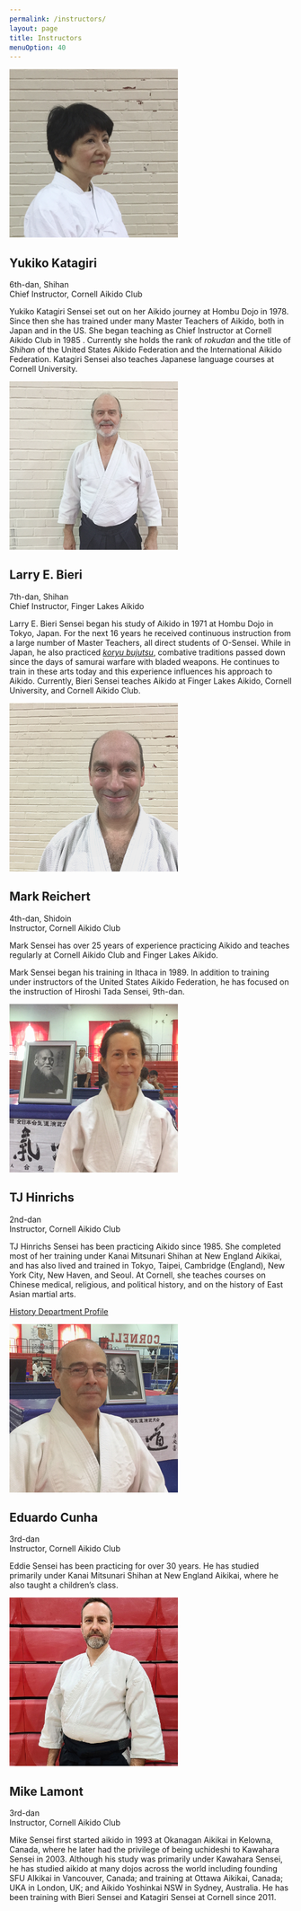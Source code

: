 ```yaml
---
permalink: /instructors/
layout: page
title: Instructors
menuOption: 40
---
```


<div class="instructor">
  <div class="instructor-image">
    <img src="../assets/img/instructor/Yukiko.png" height="300" width="300">
  </div>
  <div class="instructor-text">
    <h2>Yukiko Katagiri</h2>
    <div class="instructor-short-bio">6th-dan, Shihan</div>
    <div class="instructor-short-bio">Chief Instructor, Cornell Aikido Club</div>
    <p>
      Yukiko Katagiri Sensei set out on her Aikido journey at Hombu Dojo in 1978.
      Since then she has trained under many Master Teachers of Aikido, both in
      Japan and in the US. She began teaching as Chief Instructor at Cornell
      Aikido Club in 1985 . Currently she holds the rank of <i>rokudan</i> and
      the title of <i>Shihan</i> of the United States Aikido Federation and the
      International Aikido Federation. Katagiri Sensei also teaches Japanese
      language courses at Cornell University.
    </p>
  </div>
</div>

<div class="instructor">
  <div class="instructor-image">
    <img src="../assets/img/instructor/Larry.png" height="300" width="300">
  </div>
  <div class="instructor-text">
    <h2>Larry E. Bieri</h2>
    <div class="instructor-short-bio">7th-dan, Shihan</div>
    <div class="instructor-short-bio">Chief Instructor, Finger Lakes Aikido</div>
    <p>
      Larry E. Bieri Sensei began his study of Aikido in 1971 at Hombu Dojo in
      Tokyo, Japan. For the next 16 years he received continuous instruction
      from a large number of Master Teachers, all direct students of O-Sensei.
      While in Japan, he also practiced <a href="https://sites.google.com/site/fingerlakeskoryu/"><i>
      koryu bujutsu</i></a>, combative traditions passed down since the days of
      samurai warfare with bladed weapons. He continues to train in these arts
      today and this experience influences his approach to Aikido. Currently,
      Bieri Sensei teaches Aikido at Finger Lakes Aikido, Cornell University,
      and Cornell Aikido Club.
    </p>
  </div>
</div>

<div class="instructor">
  <div class="instructor-image">
    <img src="../assets/img/instructor/Mark.png" height="300" width="300">
  </div>
  <div class="instructor-text">
    <h2>Mark Reichert</h2>
    <div class="instructor-short-bio">4th-dan, Shidoin</div>
    <div class="instructor-short-bio">Instructor, Cornell Aikido Club</div>
    <p class="instructor-intro">
      Mark Sensei has over 25 years of experience practicing Aikido and teaches
      regularly at Cornell Aikido Club and Finger Lakes Aikido.
    </p>
    <p>
      Mark Sensei began his training in Ithaca in 1989. In addition to training
      under instructors of the United States Aikido Federation, he has focused
      on the instruction of Hiroshi Tada Sensei, 9th-dan.
    </p>
  </div>
</div>

<div class="instructor">
  <div class="instructor-image">
    <img src="../assets/img/instructor/TJ.png" height="300" width="300">
  </div>
  <div class="instructor-text">
    <h2>TJ Hinrichs</h2>
    <div class="instructor-short-bio">2nd-dan</div>
    <div class="instructor-short-bio">Instructor, Cornell Aikido Club</div>
    <p class="instructor-intro">
      TJ Hinrichs Sensei has been practicing Aikido since 1985. She completed most
      of her training under Kanai Mitsunari Shihan at New England Aikikai, and
      has also lived and trained in Tokyo, Taipei, Cambridge (England), New York
      City, New Haven, and Seoul. At Cornell, she teaches courses on Chinese
      medical, religious, and political history, and on the history of East
      Asian martial arts.
    </p>
    <p>
      <a href="http://history.arts.cornell.edu/faculty-department-hinrichs.php">History Department Profile</a>
    </p>
  </div>
</div>

<div class="instructor">
  <div class="instructor-image">
    <img src="../assets/img/instructor/Eddie.png" height="300" width="300">
  </div>
  <div class="instructor-text">
    <h2>Eduardo Cunha</h2>
    <div class="instructor-short-bio">3rd-dan</div>
    <div class="instructor-short-bio">Instructor, Cornell Aikido Club</div>
    <p class="instructor-intro">
      Eddie Sensei has been practicing for over 30 years. He has studied
      primarily under Kanai Mitsunari Shihan at New England Aikikai, where he also
      taught a children’s class.
    </p>
  </div>
</div>

<div class="instructor">
  <div class="instructor-image">
    <img src="../assets/img/instructor/Mike2.png" height="300" width="300">
  </div>
  <div class="instructor-text">
    <h2>Mike Lamont</h2>
    <div class="instructor-short-bio">3rd-dan</div>
    <div class="instructor-short-bio">Instructor, Cornell Aikido Club</div>
    <p class="instructor-intro">
      Mike Sensei first started aikido in 1993 at Okanagan Aikikai in Kelowna, Canada, where he later had the privilege of being uchideshi to Kawahara Sensei in 2003.
	  Although his study was primarily under Kawahara Sensei, he has studied aikido at many dojos across the world including founding SFU AIkikai in Vancouver, Canada; and training at Ottawa Aikikai, Canada; UKA in London, UK; and Aikido Yoshinkai NSW in Sydney, Australia. He has been training with Bieri Sensei and Katagiri Sensei at Cornell since 2011.
    </p>
  </div>
</div>
